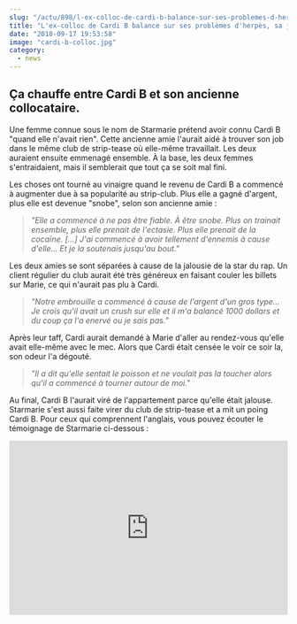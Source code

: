 ```yaml
--- 
slug: "/actu/898/l-ex-colloc-de-cardi-b-balance-sur-ses-problemes-d-herpes-sa-jalousie-violente-et-ses-trahisons"
title: "L'ex-colloc de Cardi B balance sur ses problèmes d'herpès, sa jalousie violente et ses trahisons"
date: "2018-09-17 19:53:58"
image: "cardi-b-colloc.jpg"
category:
  - news
---
```

<h2>Ça chauffe entre Cardi B et son ancienne collocataire.</h2>

<p>Une femme connue sous le nom de Starmarie prétend avoir connu Cardi B "quand elle n'avait rien". Cette ancienne amie l'aurait aidé à trouver son job dans le même club de strip-tease où elle-même travaillait. Les deux auraient ensuite emmenagé ensemble. À la base, les deux femmes s'entraidaient, mais il semblerait que tout ça se soit mal fini. </p>

<p>Les choses ont tourné au vinaigre quand le revenu de Cardi B a commencé à augmenter due à sa popularité au strip-club. Plus elle a gagné d'argent, plus elle est devenue "snobe", selon son ancienne amie :</p>

<blockquote>
<p><em>"Elle a commencé à ne pas être fiable. À être snobe. Plus on trainait ensemble, plus elle prenait de l'ectasie. Plus elle prenait de la cocaïne. [...] J'ai commencé à avoir tellement d'ennemis à cause d'elle... Et je la soutenais jusqu'au bout." </em></p>
</blockquote>

<p>Les deux amies se sont séparées à cause de la jalousie de la star du rap. Un client régulier du club aurait été très généreux en faisant couler les billets sur Marie, ce qui n'aurait pas plu à Cardi.</p>

<blockquote>
<p><em>"Notre embrouille a commencé à cause de l'argent d'un gros type... Je crois qu'il avait un crush sur elle et il m'a balancé 1000 dollars et du coup ça l'a enervé ou je sais pas."</em></p>
</blockquote>

<p>Après leur taff, Cardi aurait demandé à Marie d'aller au rendez-vous qu'elle avait elle-même avec le mec. Alors que Cardi était censée le voir ce soir la, son odeur l'a dégouté.</p>

<blockquote>
<p><em>"Il a dit qu'elle sentait le poisson et ne voulait pas la toucher alors qu'il a commencé à tourner autour de moi."</em></p>
</blockquote>

<p>Au final, Cardi B l'aurait viré de l'appartement parce qu'elle était jalouse. Starmarie s'est aussi faite virer du club de strip-tease et a mit un poing Cardi B. Pour ceux qui comprennent l'anglais, vous pouvez écouter le témoignage de Starmarie ci-dessous :</p>

<iframe width="100%" height="315" src="https://www.youtube.com/embed/1FqGNH0F78Q" frameborder="0" allow="autoplay; encrypted-media" allowfullscreen></iframe>